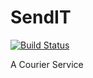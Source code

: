 # SendIT

[![Build Status](https://travis-ci.com/jan-far/SendIT.svg?branch=develop)](https://travis-ci.com/jan-far/SendIT)

A Courier Service
